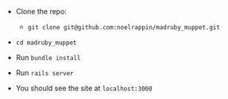 * Clone the repo:
  * `git clone git@github.com:noelrappin/madruby_muppet.git`

* `cd madruby_muppet`

* Run `bundle install`

* Run `rails server`

* You should see the site at `localhost:3000`
